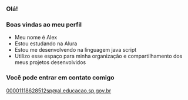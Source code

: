 ### Olá!
### Boas vindas ao meu perfil

- Meu nome é Alex
- Estou estudando na Alura
- Estou me desenvolvendo na linguagem java script
- Utilizo esse espaço para minha organização e compartilhamento dos meus projetos desenvolvidos

### Você pode entrar em contato comigo 
00001118628512sp@al.educacao.sp.gov.br
